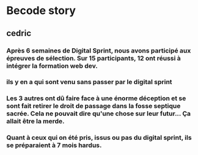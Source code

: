 # Becode story

## cedric
### Après 6 semaines de Digital Sprint, nous avons participé aux épreuves de sélection. Sur 15 participants, 12 ont réussi à intégrer la formation web dev.

### ils y en  a qui sont venu sans passer par le digital sprint

### Les 3 autres ont dû faire face à une énorme déception et se sont fait retirer le droit de passage dans la fosse septique sacrée. Cela ne pouvait dire qu'une chose sur leur futur... Ça allait être la merde.

### Quant à ceux qui on été pris, issus ou pas du digital sprint, ils se préparaient à 7 mois hardus.